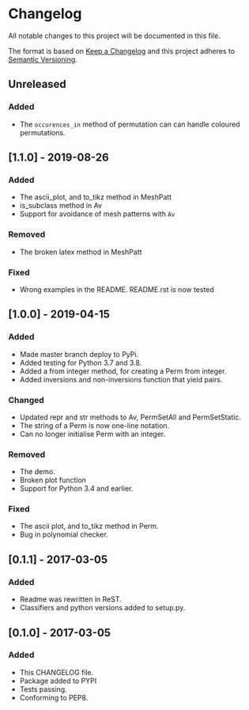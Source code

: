 # Changelog
All notable changes to this project will be documented in this file.

The format is based on [Keep a Changelog](http://keepachangelog.com/en/1.0.0/)
and this project adheres to [Semantic Versioning](http://semver.org/spec/v2.0.0.html).

## Unreleased
### Added
- The `occurences_in` method of permutation can can handle coloured
  permutations.

## [1.1.0] - 2019-08-26
### Added
- The ascii_plot, and to_tikz method in MeshPatt
- is_subclass method in Av
- Support for avoidance of mesh patterns with `Av`
### Removed
- The broken latex method in MeshPatt
### Fixed
- Wrong examples in the README. README.rst is now tested

## [1.0.0] - 2019-04-15
### Added
- Made master branch deploy to PyPi.
- Added testing for Python 3.7 and 3.8.
- Added a from integer method, for creating a Perm from integer.
- Added inversions and non-inversions function that yield pairs.
### Changed
- Updated repr and str methods to Av, PermSetAll and PermSetStatic.
- The string of a Perm is now one-line notation.
- Can no longer initialise Perm with an integer.
### Removed
- The demo.
- Broken plot function
- Support for Python 3.4 and earlier.
### Fixed
- The ascii plot, and to_tikz method in Perm.
- Bug in polynomial checker.

## [0.1.1] - 2017-03-05
### Added
- Readme was rewritten in ReST.
- Classifiers and python versions added to setup.py.

## [0.1.0] - 2017-03-05
### Added
- This CHANGELOG file.
- Package added to PYPI
- Tests passing.
- Conforming to PEP8.
